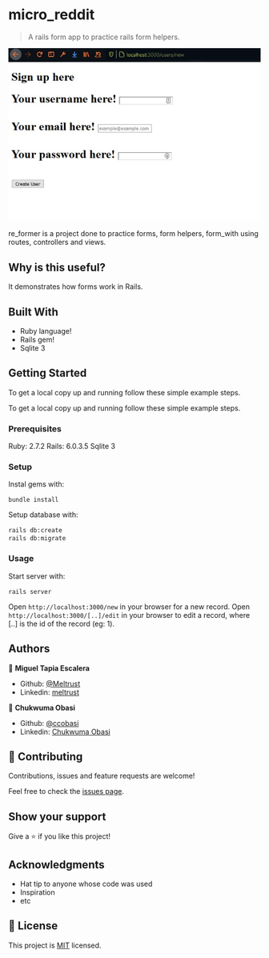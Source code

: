 # micro_reddit

> A rails form app to practice rails form helpers.

![screenshot](app_screenshot.png)

re_former is a project done to practice forms, form helpers, form_with using routes, controllers and views.

## Why is this useful?

It demonstrates how forms work in Rails.


## Built With

- Ruby language!
- Rails gem!
- Sqlite 3


## Getting Started

To get a local copy up and running follow these simple example steps.

To get a local copy up and running follow these simple example steps.

### Prerequisites

Ruby: 2.7.2
Rails: 6.0.3.5
Sqlite 3

### Setup

Instal gems with:

```
bundle install
```

Setup database with:

```
rails db:create
rails db:migrate
```

### Usage

Start server with:

```
rails server
```

Open `http://localhost:3000/new` in your browser for a new record.
Open `http://localhost:3000/[..]/edit` in your browser to edit a record, where [..] is the id of the record (eg: 1).


## Authors

👤 **Miguel Tapia Escalera**

- Github: [@Meltrust](https://github.com/Meltrust)
- Linkedin: [meltrust](https://www.linkedin.com/in/meltrust/)

👤 **Chukwuma Obasi**

- Github: [@ccobasi](https://github.com/ccobasi)
- Linkedin: [ Chukwuma Obasi ](https://www.linkedin.com/in/chukwuma-obasi/)

## 🤝 Contributing

Contributions, issues and feature requests are welcome!

Feel free to check the [issues page](issues/).

## Show your support

Give a ⭐️ if you like this project!

## Acknowledgments

- Hat tip to anyone whose code was used
- Inspiration
- etc

## 📝 License

This project is [MIT](https://mit-license.org/) licensed.

